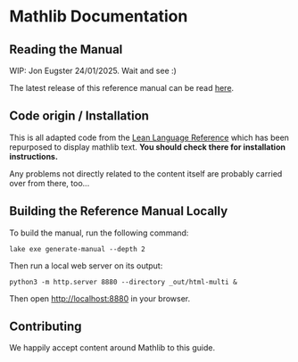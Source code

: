 # Mathlib Documentation


## Reading the Manual

WIP: Jon Eugster 24/01/2025. Wait and see :)

The latest release of this reference manual can be read [here](nowhere).

## Code origin / Installation

This is all adapted code from the [Lean Language Reference](https://github.com/leanprover/reference-manual) which has been repurposed to
display mathlib text. **You should check there for installation instructions.**

Any problems not directly related to the content itself are probably carried over from there, too...

## Building the Reference Manual Locally

To build the manual, run the following command:

```
lake exe generate-manual --depth 2
```

Then run a local web server on its output:
```
python3 -m http.server 8880 --directory _out/html-multi &
```

Then open <http://localhost:8880> in your browser.

## Contributing

We happily accept content around Mathlib to this guide.

